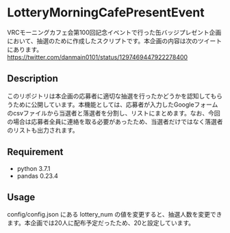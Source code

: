 LotteryMorningCafePresentEvent
====

VRCモーニングカフェ会第100回記念イベントで行った缶バッジプレゼント企画において、抽選のために作成したスクリプトです。本企画の内容は次のツイートにあります。
https://twitter.com/danmain0101/status/1297469447922278400

## Description
このリポジトリは本企画の応募者に適切な抽選を行ったかどうかを認知してもらうために公開しています。本機能としては、応募者が入力したGoogleフォームのcsvファイルから当選者と落選者を分割し、リストにまとめます。なお、今回の場合は応募者全員に連絡を取る必要があったため、当選者だけではなく落選者のリストも出力されます。

## Requirement
- python 3.7.1
- pandas 0.23.4

## Usage
config/config.json にある lottery_num の値を変更すると、抽選人数を変更できます。本企画では20人に配布予定だったため、20と設定しています。
